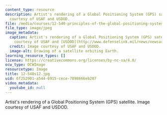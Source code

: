 ```yaml
---
content_type: resource
description: Artist's rendering of a Global Positioning System (GPS) satellite. Image
  courtesy of USAF and USDOD.
file: /media/courses/12-540-principles-of-the-global-positioning-system-spring-2012/6f252901a5446915cece7898666eb207_12-540s12.jpg
file_type: image/jpeg
image_metadata:
  caption: Artist's rendering of a Global Positioning System (GPS) satellite. (Image
    courtesy of USAF and [USDOD](http://www.defenselink.mil/news/newsarticle.aspx?id=42805).)
  credit: Image courtesy of USAF and USDOD.
  image-alt: Drawing of a satellite orbiting Earth.
learning_resource_types: []
license: https://creativecommons.org/licenses/by-nc-sa/4.0/
ocw_type: OCWImage
resourcetype: Image
title: 12-540s12.jpg
uid: 6f252901-a544-6915-cece-7898666eb207
video_metadata:
  youtube_id: null
---
```

Artist's rendering of a Global Positioning System (GPS) satellite. Image courtesy of USAF and USDOD.